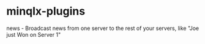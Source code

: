 # minqlx-plugins
news - Broadcast news from one server to the rest of your servers, like "Joe just Won on Server 1"
